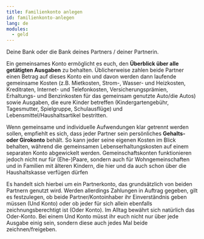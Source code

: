 ```yaml
---
title: Familienkonto anlegen 
id: familienkonto-anlegen 
lang: de
modules:
  - geld
---
```


<todo-extension-panel title="Anlaufstelle" icon="map-marked-alt">

Deine Bank oder die Bank deines Partners / deiner Partnerin.

</todo-extension-panel>


<todo-extension-panel title="Info" icon="info-circle">

Ein gemeinsames Konto ermöglicht es euch, den **Überblick über alle getätigten Ausgaben** zu behalten. Üblicherweise zahlen beide Partner einen Betrag auf dieses Konto ein und davon werden dann laufende gemeinsame Kosten (z.B. Mietkosten, Strom-, Wasser- und Heizkosten, Kreditraten, Internet- und Telefonkosten, Versicherungsprämien, Erhaltungs- und Benzinkosten für das gemeinsam genutzte Auto/die Autos) sowie Ausgaben, die eure Kinder betreffen (Kindergartengebühr, Tagesmutter, Spielgruppe, Schulausflüge) und Lebensmittel/Haushaltsartikel bestritten.

</todo-extension-panel>

<todo-assignees todo="familienkonto-anlegen"></todo-assignees>

<todo-extension-panel title="Tipp Partnerschaftlichkeit" icon="glass-cheers">

Wenn gemeinsame und individuelle Aufwendungen klar getrennt werden sollen, empfiehlt es sich, dass jeder Partner sein persönliches **Gehalts- oder Girokonto** behält. So kann jeder seine eigenen Kosten im Blick behalten, während die gemeinsamen Lebenserhaltungskosten auf einem separaten Konto abgewickelt werden. Gemeinschaftskonten funktionieren jedoch nicht nur für (Ehe-)Paare, sondern auch für Wohngemeinschaften und in Familien mit älteren Kindern, die hier und da auch schon über die Haushaltskasse verfügen dürfen

</todo-extension-panel>

<todo-extension-panel title="Stolperfalle" icon="exclamation">

Es handelt sich hierbei um ein Partnerkonto, das grundsätzlich von beiden Partnern genutzt wird. Werden allerdings Zahlungen in Auftrag gegeben, gilt es festzulegen, ob beide Partner/Kontoinhaber ihr Einverständnis geben müssen (Und Konto) oder ob jeder für sich allein ebenfalls zeichnungsberechtigt ist (Oder Konto). Im Alltag bewährt sich natürlich das Oder-Konto. Bei einem Und Konto müsst ihr euch nicht nur über jede Ausgabe einig sein, sondern diese auch jedes Mal beide zeichnen/freigeben.

</todo-extension-panel>
